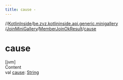```yaml
---
title: cause -
---
```

//[KotlinInside](../../../index.md)/[be.zvz.kotlininside.api.generic.minigallery](../../index.md)
/[JoinMiniGallery](../index.md)/[MemberJoinOkResult](index.md)/[cause](cause.md)

# cause

[jvm]  
Content  
val [cause](cause.md): [String](https://kotlinlang.org/api/latest/jvm/stdlib/kotlin/-string/index.html)  



